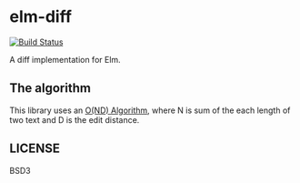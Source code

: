 # elm-diff

[![Build Status](https://travis-ci.org/jinjor/elm-diff.svg)](https://travis-ci.org/jinjor/elm-diff)

A diff implementation for Elm.

## The algorithm

This library uses an [O(ND) Algorithm](http://www.xmailserver.org/diff2.pdf), where N is sum of the each length of two text and D is the edit distance.

## LICENSE

BSD3
